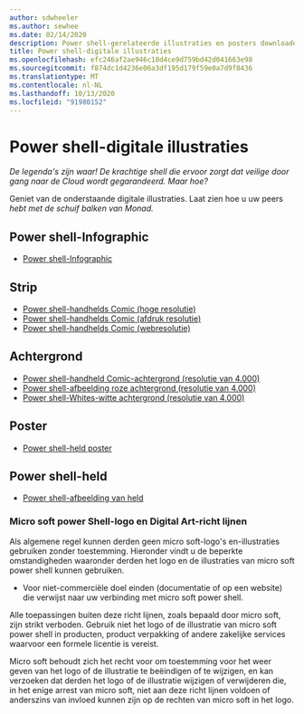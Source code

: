 ```yaml
---
author: sdwheeler
ms.author: sewhee
ms.date: 02/14/2020
description: Power shell-gerelateerde illustraties en posters downloaden
title: Power shell-digitale illustraties
ms.openlocfilehash: efc246af2ae946c10d4ce9d759bd42d041663e98
ms.sourcegitcommit: f874dc1d4236e06a3df195d179f59e0a7d9f8436
ms.translationtype: MT
ms.contentlocale: nl-NL
ms.lasthandoff: 10/13/2020
ms.locfileid: "91980152"
---
```

# <a name="powershell-digital-art"></a>Power shell-digitale illustraties

*De legenda's zijn waar! De krachtige shell die ervoor zorgt dat veilige door gang naar de Cloud wordt gegarandeerd. Maar hoe?*

Geniet van de onderstaande digitale illustraties. Laat zien hoe u uw peers *hebt met de schuif balken van Monad.*

## <a name="powershell-infographic"></a>Power shell-Infographic

- [Power shell-Infographic](https://github.com/MicrosoftDocs/PowerShell-Docs/blob/staging/assets/PowerShell_7_Infographic.pdf)

## <a name="comic"></a>Strip

- [Power shell-handhelds Comic (hoge resolutie)](https://aka.ms/powershellherocomic_highres)
- [Power shell-handhelds Comic (afdruk resolutie)](https://aka.ms/powershellherocomic_print)
- [Power shell-handhelds Comic (webresolutie)](https://aka.ms/powershellherocomic_web)

## <a name="wallpaper"></a>Achtergrond

- [Power shell-handheld Comic-achtergrond (resolutie van 4.000)](https://aka.ms/powershellherowallpaper)
- [Power shell-afbeelding roze achtergrond (resolutie van 4.000)](https://aka.ms/powershellherowallpaper1)
- [Power shell-Whites-witte achtergrond (resolutie van 4.000)](https://aka.ms/powershellherowallpaper2)

## <a name="poster"></a>Poster

- [Power shell-held poster](https://aka.ms/powershellheroposter)

## <a name="powershell-hero"></a>Power shell-held

- [Power shell-afbeelding van held](https://aka.ms/powershellhero)

### <a name="microsoft-powershell-logo-and-digital-art-guidelines"></a>Micro soft power Shell-logo en Digital Art-richt lijnen

Als algemene regel kunnen derden geen micro soft-logo's en-illustraties gebruiken zonder toestemming. Hieronder vindt u de beperkte omstandigheden waaronder derden het logo en de illustraties van micro soft power shell kunnen gebruiken.

- Voor niet-commerciële doel einden (documentatie of op een website) die verwijst naar uw verbinding met micro soft power shell.

Alle toepassingen buiten deze richt lijnen, zoals bepaald door micro soft, zijn strikt verboden. Gebruik niet het logo of de illustratie van micro soft power shell in producten, product verpakking of andere zakelijke services waarvoor een formele licentie is vereist.

Micro soft behoudt zich het recht voor om toestemming voor het weer geven van het logo of de illustratie te beëindigen of te wijzigen, en kan verzoeken dat derden het logo of de illustratie wijzigen of verwijderen die, in het enige arrest van micro soft, niet aan deze richt lijnen voldoen of anderszins van invloed kunnen zijn op de rechten van micro soft in het logo.
